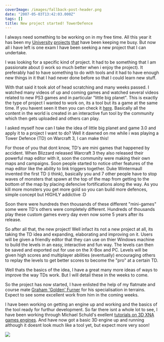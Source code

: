 ```yaml
---
coverImage: /images/fallback-post-header.png
date: "2007-05-03T13:42:03.000Z"
tags: []
title: New project started! TowerDefence
---
```


I always need something to be working on in my free time. All this year it has been my [University](https://www.mikecann.co.uk/?p=163) [projects](https://www.mikecann.co.uk/?p=168) [that](https://www.mikecann.co.uk/?p=162) have been keeping me busy. But now all i have left is one exam I have been seeking a new project that I can undertake.

<!-- more -->

I was looking for a specific kind of project. It had to be something that I am passionate about (i work so much better when i enjoy the project). It preferably had to have something to do with tools and it had to have enough new things in it that I had never done before so that I could learn new stuff.

With that said it took alot of head scratching and many weeks passed. I watched many videos of up and coming games and watched several videos related to new PS3 games and in particular "little big planet". This is exactly the type of project I wanted to work on, its a tool but its a game at the same time. If you havent seen it then you can check it [here](https://www.youtube.com/watch?v=nuoOosTdFiY). Basically all the content in the world is created in an interactive fun tool by the community which then gets uploaded and others can play.

I asked myself how can I take the idea of little big planet and game 3.0 and apply it to a project I want to do? Well it dawned on me while i was playing a Tower Defence (TD) on Warcraft 3, I can make this!

For those of you that dont know, TD's are mini games that happened by accident. When Blizzard released Warcraft 3 they also released their powerful map editor with it, soon the community were making their own maps and campaigns. Soon people started to notice other features of the map editor like the ability to link triggers together. Duke Wintermaull invented the first TD (i think), basically you and 7 other people have to stop waves of monsters that spawn at the top of the map from getting to the bottom of the map by placing defencive fortifications along the way. As you kill more monsters you get more gold so you can build more defences, simple concept but HIGHLY addictive :D

Soon there were hundreds then thousands of these different "mini-games" some were TD's others were completely different. Hundreds of thousands play these custom games every day even now some 5 years after its release.

So after all that, the new project! Well infact its not a new project at all, its taking the TD idea and expanding, elaborating and improving on it. Users will be given a friendly editor that they can use on thier Windows machine to build the levels in an easy, interactive and fun way. The levels can then be saved and exported out for use on the X-Box and PC. Levels will be given high scores and multiplayer abilities (eventually) encouraging others to replay the levels to get better scores to become the "pro" at a certain TD.

Well thats the basics of the idea, I have a great many more ideas of ways to improve the way TDs work. But I will detail these in the weeks to come.

So the project has now started, I have enlisted the help of my flatmate and course mate [Graham 'Golden' Furner](https://www.grahamfurner.com) for his specialisation in terrains. Expect to see some excellent work from him in the coming weeks.

I have been working on getting an engine up and working and the basics of the tool ready for furthur development. So far there isnt a whole lot to see, I have been working through Michael Schuld's exellent [tutorials on 3D XNA games engines](https://www.thehazymind.com/archives/2006/08/introduction_to.htm). And have now got a basic 3D engine up and running although it doesnt look much like a tool yet, but expect more very soon!

![](https://www.mikecann.co.uk/Work/TDProject/engine01.png)
